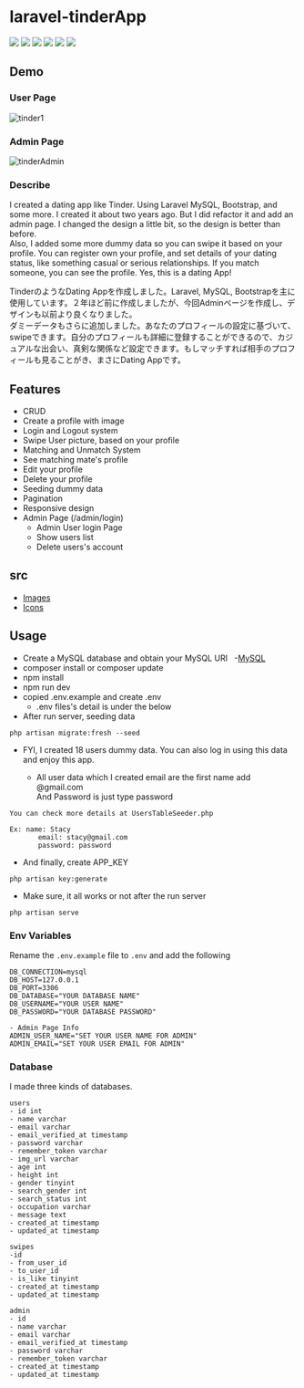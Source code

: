 
# laravel-tinderApp

<img src="https://img.shields.io/badge/-HTML5-E34F26.svg?logo=html5&style=flat&logoColor=fff"> <img src="https://img.shields.io/badge/-CSS3-1572B6.svg?logo=css3&style=flat"> <img src="https://img.shields.io/badge/-laravel8-FF2D20.svg?logo=laravel&style=flat&logoColor=black"> <img src="https://img.shields.io/badge/-MySQL-4479A1.svg?logo=mysql&style=flat&logoColor=orange">
<img src="https://img.shields.io/badge/-Bootstrap-7952B3.svg?logo=bootstrap&style=flat&logoColor=fff"> <img src="https://img.shields.io/badge/-JavaScript-black.svg?logo=javascript&style=flat">


## Demo

### User Page

![tinder1](https://github.com/sahoooii/laravel_tinderApp/assets/75118062/a72e6fec-a5c5-4d40-8793-632c8c1ddabc)

### Admin Page

![tinderAdmin](https://github.com/sahoooii/laravel_tinderApp/assets/75118062/a2056b0d-cbce-4935-b8fe-369bc4fe0602)

### Describe

I created a dating app like Tinder. Using Laravel  MySQL, Bootstrap, and some more. I created it about two years ago. But I did refactor it and add an admin page. I changed the design a little bit, so the design is better than before.<br/>
Also, I added some more dummy data so you can swipe it based on your profile. You can register own your profile, and set details of your dating status, like something casual or serious relationships. If you match someone, you can see the profile. Yes, this is a dating App!

TinderのようなDating Appを作成しました。Laravel, MySQL, Bootstrapを主に使用しています。２年ほど前に作成しましたが、今回Adminページを作成し、デザインも以前より良くなりました。<br/>
ダミーデータもさらに追加しました。あなたのプロフィールの設定に基づいて、swipeできます。自分のプロフィールも詳細に登録することができるので、カジュアルな出会い、真剣な関係など設定できます。もしマッチすれば相手のプロフィールも見ることがき、まさにDating Appです。


## Features

- CRUD
- Create a profile with image
- Login and Logout system
- Swipe User picture, based on your profile
- Matching and Unmatch System
- See matching mate's profile
- Edit your profile
- Delete your profile
- Seeding dummy data
- Pagination
- Responsive design
- Admin Page (/admin/login)
	- Admin User login Page
  - Show users list
  - Delete users's account

## src

* [Images](https://pixabay.com/ja/)
* [Icons](https://fontawesome.com/)


## Usage

- Create a MySQL database and obtain your MySQL URI &nbsp; -[MySQL](https://www.mysql.com/jp/)
- composer install or composer update
- npm install
- npm run dev
- copied .env.example and create .env
	- .env files's detail is under the below
- After run server, seeding data

```
php artisan migrate:fresh --seed
```

 - FYI, I created 18 users dummy data. You can also log in using this data and enjoy this app.

	- All user data which I created email are the first name add @gmail.com<br /> And Password is just type password

 ```
You can check more details at UsersTableSeeder.php

Ex: name: Stacy
		email: stacy@gmail.com
		password: password

 ```


- And finally, create APP_KEY

```
php artisan key:generate
```

- Make sure, it all works or not after the run server
```
php artisan serve
```

### Env Variables

Rename the `.env.example` file to `.env` and add the following

```
DB_CONNECTION=mysql
DB_HOST=127.0.0.1
DB_PORT=3306
DB_DATABASE="YOUR DATABASE NAME"
DB_USERNAME="YOUR USER NAME"
DB_PASSWORD="YOUR DATABASE PASSWORD"

- Admin Page Info
ADMIN_USER_NAME="SET YOUR USER NAME FOR ADMIN"
ADMIN_EMAIL="SET YOUR USER EMAIL FOR ADMIN"

```

### Database

I made three kinds of databases.

```
users
- id int
- name varchar
- email varchar
- email_verified_at timestamp
- password varchar
- remember_token varchar
- img_url varchar
- age int
- height int
- gender tinyint
- search_gender	int
- search_status	int
- occupation varchar
- message text
- created_at timestamp
- updated_at timestamp

swipes
-id
- from_user_id
- to_user_id
- is_like tinyint
- created_at timestamp
- updated_at timestamp

admin
- id
- name varchar
- email varchar
- email_verified_at timestamp
- password varchar
- remember_token varchar
- created_at timestamp
- updated_at timestamp

```
